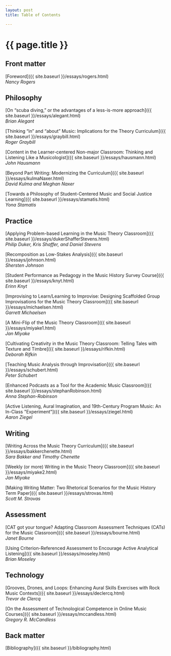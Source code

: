 ```yaml
---
layout: post
title: Table of Contents

---
```


{{ page.title }}
================


## Front matter ##

[Foreword]({{ site.baseurl }}/essays/rogers.html)  
*Nancy Rogers*

## Philosophy ##

[On “scuba diving,” or the advantages of a less-is-more approach]({{ site.baseurl }}/essays/alegant.html)  
*Brian Alegant*

[Thinking “in” and “about” Music: Implications for the Theory Curriculum]({{ site.baseurl }}/essays/graybill.html)  
*Roger Graybill*  

[Content in the Learner-centered Non-major Classroom: Thinking and Listening Like a Musicologist]({{ site.baseurl }}/essays/hausmann.html)  
*John Hausmann*  

[Beyond Part Writing&#58; Modernizing the Curriculum]({{ site.baseurl }}/essays/kulmaNaxer.html)  
*David Kulma and Meghan Naxer*

[Towards a Philosophy of Student-Centered Music and Social Justice Learning]({{ site.baseurl }}/essays/stamatis.html)  
*Yona Stamatis*



## Practice ##

[Applying Problem-based Learning in the Music Theory Classroom]({{ site.baseurl }}/essays/dukerShafferStevens.html)  
*Philip Duker, Kris Shaffer, and Daniel Stevens*

[Recomposition as Low-Stakes Analysis]({{ site.baseurl }}/essays/johnson.html)  
*Shersten Johnson*  

[Student Performance as Pedagogy in the Music History Survey Course]({{ site.baseurl }}/essays/knyt.html)  
*Erinn Knyt*  

[Improvising to Learn/Learning to Improvise: Designing Scaffolded Group Improvisations for the Music Theory Classroom]({{ site.baseurl }}/essays/michaelsen.html)  
*Garrett Michaelsen*  

[A Mini-Flip of the Music Theory Classroom]({{ site.baseurl }}/essays/miyake1.html)  
*Jan Miyake*  

[Cultivating Creativity in the Music Theory Classroom&#58; Telling Tales with Texture and Timbre]({{ site.baseurl }}/essays/rifkin.html)  
*Deborah Rifkin*

[Teaching Music Analysis through Improvisation]({{ site.baseurl }}/essays/schubert.html)  
*Peter Schubert*

[Enhanced Podcasts as a Tool for the Academic Music Classroom]({{ site.baseurl }}/essays/stephanRobinson.html)  
*Anna Stephan-Robinson*

[Active Listening, Aural Imagination, and 19th-Century Program Music&#58; An In-Class "Experiment"]({{ site.baseurl }}/essays/ziegel.html)  
*Aaron Ziegel*


## Writing ##

[Writing Across the Music Theory Curriculum]({{ site.baseurl }}/essays/bakkerchenette.html)  
*Sara Bakker and Timothy Chenette*

[Weekly (or more) Writing in the Music Theory Classroom]({{ site.baseurl }}/essays/miyake2.html)  
*Jan Miyake*  

[Making Writing Matter&#58; Two Rhetorical Scenarios for the Music History Term Paper]({{ site.baseurl }}/essays/strovas.html)  
*Scott M. Strovas*



## Assessment ##

[CAT got your tongue? Adapting Classroom Assessment Techniques (CATs) for the Music Classroom]({{ site.baseurl }}/essays/bourne.html)  
*Janet Bourne*

[Using Criterion-Referenced Assessment to Encourage Active Analytical Listening]({{ site.baseurl }}/essays/moseley.html)  
*Brian Moseley*



## Technology ##

[Grooves, Drones, and Loops: Enhancing Aural Skills Exercises with Rock Music Contexts]({{ site.baseurl }}/essays/declercq.html)  
*Trevor de Clercq*  

[On the Assessment of Technological Competence in Online Music Courses]({{ site.baseurl }}/essays/mccandless.html)  
*Gregory R. McCandless*  


## Back matter ##

[Bibliography]({{ site.baseurl }}/bibliography.html)
